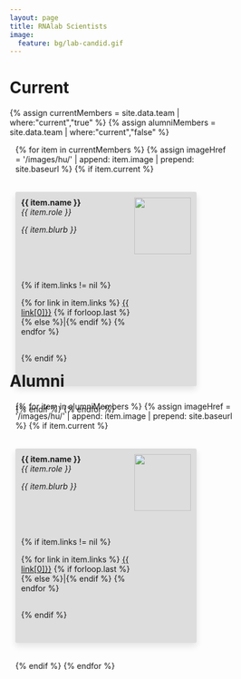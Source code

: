 ```yaml
---
layout: page
title: RNAlab Scientists
image:
  feature: bg/lab-candid.gif
---
```


<style>
* {
  box-sizing: border-box;
  }
/* Create three equal columns that floats next to each other */
.human {
  flex: 0 0 45%;
  width: 45%;
  padding: 10px;
  min-width: 320px;
  max-width: 430px;
  background-color: #ddd;
  border-radius: 3px;
  box-shadow: 0 0 0 0,0 6px 12px rgba(0,0,0,.1);
}

.group-counter {
  max-width: 95%;
  flex: 1;
  display: flex;
  flex-wrap: wrap;
  justify-content: space-between;
  gap: 32px;
}

.profile-picture {
  width: 100px;
  height: 100px;
  object-fit: cover;
}

</style>

# Current

{% assign currentMembers = site.data.team | where:"current","true"  %}
{% assign alumniMembers = site.data.team | where:"current","false"  %}

<div style="display: flex; justify-content: center;">
  <div class="group-counter">
  {% for item in currentMembers %}
    {% assign imageHref = '/images/hu/' | append: item.image | prepend: site.baseurl %}
    {% if item.current %}
      <div class="human" style="{% if forloop.last %}flex:0.47;{% else %}flex:1;{% endif %}">
        <img align="right" class="profile-picture" src="{{ imageHref }}"/>
        <b>{{ item.name }}</b> <br>
        <i>{{ item.role }}</i>
        <div style="display: flex; flex-direction: column; justify-content: space-between; height: 80%;">
          <p style="width: 90%; flex:1;"><i>{{ item.blurb }}</i></p>
          {% if item.links != nil %}
          <p style="flex:1">
          {% for link in item.links %}
            <a href="{{ link[1] }}">{{ link[0]}}</a>
            {% if forloop.last %}{% else %}|{% endif %}
          {% endfor %}
          </p>
          {% endif %}
        </div>
      </div>
    {% endif %}
  {% endfor %}
  </div>
</div>

# Alumni

<div style="display: flex; justify-content: center;">
  <div class="group-counter">
  {% for item in alumniMembers %}
    {% assign imageHref = '/images/hu/' | append: item.image | prepend: site.baseurl %}
    {% if item.current %}
      <div class="human" style="{% if forloop.last %}flex:0.47;{% else %}flex:1;{% endif %}">
        <img align="right" class="profile-picture" src="{{ imageHref }}"/>
        <b>{{ item.name }}</b> <br>
        <i>{{ item.role }}</i>
        <div style="display: flex; flex-direction: column; justify-content: space-between; height: 80%;">
          <p style="width: 95%; flex:1;"><i>{{ item.blurb }}</i></p>
          {% if item.links != nil %}
          <p style="flex:1">
          {% for link in item.links %}
            <a href="{{ link[1] }}">{{ link[0]}}</a>
            {% if forloop.last %}{% else %}|{% endif %}
          {% endfor %}
          </p>
          {% endif %}
        </div>
      </div>
    {% endif %}
  {% endfor %}
  </div>
</div>

